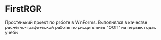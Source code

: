 # FirstRGR
Простенький проект по работе в WinForms. Выполнялся в качестве расчётно-графической работы по дисциплинее "ООП" на первых годах учёбы
